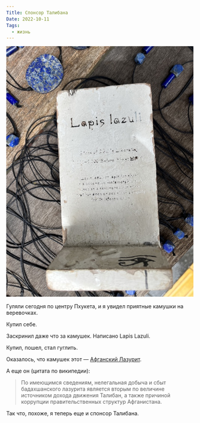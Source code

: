 ```yaml
---
Title: Спонсор Талибана
Date: 2022-10-11
Tags:
  - жизнь
---
```


![Lapis Lazulu](images/lapis-lazuli.jpg)

Гуляли сегодня по центру Пхукета, и я увидел приятные камушки на веревочках.

Купил себе. 

Заскринил даже что за камушек. Написано Lapis Lazuli. 

Купил, пошел, стал гуглить.

Оказалось, что камушек этот — [Афганский Лазурит][1].

А еще он (цитата по википедии):

> По имеющимся сведениям, нелегальная добыча и сбыт бадахшанского лазурита является вторым по величине источником дохода движения Талибан, а также причиной коррупции правительственных структур Афганистана.

Так что, похоже, я теперь еще и спонсор Талибана.

[1]: https://ru.wikipedia.org/wiki/%D0%90%D1%84%D0%B3%D0%B0%D0%BD%D1%81%D0%BA%D0%B8%D0%B9_%D0%BB%D0%B0%D0%B7%D1%83%D1%80%D0%B8%D1%82
